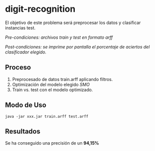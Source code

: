 # digit-recognition
El objetivo de este problema será preprocesar los datos y clasificar instancias test.

*Pre-condiciones: archivos train y test en formato arff*

*Post-condiciones: se imprime por pantalla el porcentaje de aciertos del clasificador elegido.*

## Proceso
1. Preprocesado de datos train.arff aplicando filtros.
2. Optimización del modelo elegido *SMO*
3. Train vs. test con el modelo optimizado.

## Modo de Uso
`java -jar xxx.jar train.arff test.arff`

## Resultados
Se ha conseguido una precisión de un **94,15%**
